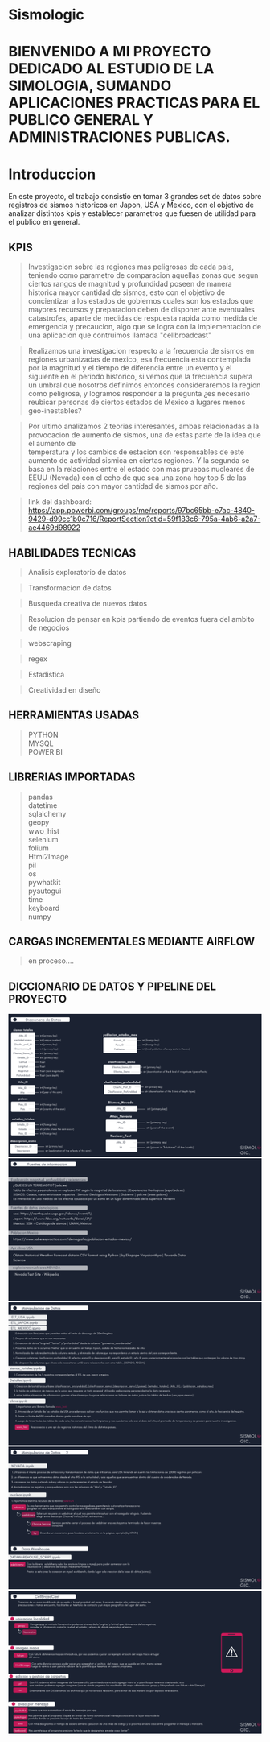 # Sismologic 

# BIENVENIDO A MI PROYECTO DEDICADO AL ESTUDIO DE LA SIMOLOGIA, SUMANDO APLICACIONES PRACTICAS PARA EL PUBLICO GENERAL Y ADMINISTRACIONES PUBLICAS.

# Introduccion

En este proyecto, el trabajo consistio en tomar 3 grandes set de datos sobre registros de sismos historicos en Japon, USA y Mexico, con el objetivo de analizar
distintos kpis y establecer parametros que fuesen de utilidad para el publico en general.

## KPIS

> Investigacion sobre las regiones mas peligrosas de cada pais, teniendo como parametro de comparacion aquellas zonas que segun ciertos rangos de 
  magnitud y profundidad poseen de manera historica mayor cantidad de sismos, esto con el objetivo de concientizar a los estados de gobiernos cuales son los 
  estados que mayores recursos y preparacion deben de disponer ante eventuales catastrofes, aparte de medidas de respuesta rapida como medida de emergencia y 
  precaucion, algo que se logra con la implementacion de una aplicacion que contruimos llamada "cellbroadcast"
  
  > Realizamos una investigacion respecto a la frecuencia de sismos en regiones urbanizadas de mexico, esa frecuencia esta contemplada por la magnitud y el tiempo de diferencia entre un evento y el siguiente en el periodo historico, si vemos que la frecuencia supera un umbral que nosotros definimos entonces consideraremos la region como peligrosa, y logramos responder a la pregunta ¿es necesario reubicar personas de ciertos estados de Mexico a lugares menos geo-inestables?
  
   > Por ultimo analizamos 2 teorias interesantes, ambas relacionadas a la provocacion de aumento de sismos, una de estas parte de la idea que el aumento de           
   temperatura y los cambios de estacion son responsables de este aumento de actividad sismica en ciertas regiones.
   Y la segunda se basa en la relaciones entre el estado con mas pruebas nucleares de EEUU (Nevada) con el echo de que sea una zona hoy top 5 de las regiones del pais
   con mayor cantidad de sismos por año.
  

>link del dashboard: https://app.powerbi.com/groups/me/reports/97bc65bb-e7ac-4840-9429-d99cc1b0c716/ReportSection?ctid=59f183c6-795a-4ab6-a2a7-ae4469d98922


## HABILIDADES TECNICAS
> Analisis exploratorio de datos <br />

> Transformacion de datos <br />

> Busqueda creativa de nuevos datos <br />

> Resolucion de pensar en kpis partiendo de eventos fuera del ambito de negocios <br />

> webscraping <br />

> regex <br />

> Estadistica

> Creatividad en diseño

## HERRAMIENTAS USADAS
> PYTHON <br />
> MYSQL <br />
> POWER BI <br />

## LIBRERIAS IMPORTADAS
> pandas <br />
> datetime <br />
> sqlalchemy <br />
> geopy <br />
> wwo_hist <br />
> selenium <br />
> folium <br />
> Html2Image <br />
> pil <br />
> os <br />
> pywhatkit <br />
> pyautogui <br />
> time <br />
> keyboard <br />
> numpy <br />

## CARGAS INCREMENTALES MEDIANTE AIRFLOW
> en proceso....

## DICCIONARIO DE DATOS Y PIPELINE DEL PROYECTO

![Alt](imagenes/9.png)
![Alt](imagenes/10.png)
![Alt](imagenes/11.png)
![Alt](imagenes/12.png)
![Alt](imagenes/13.png)

